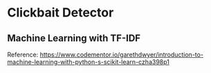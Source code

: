 # Clickbait Detector
## Machine Learning with TF-IDF

Reference: https://www.codementor.io/garethdwyer/introduction-to-machine-learning-with-python-s-scikit-learn-czha398p1
